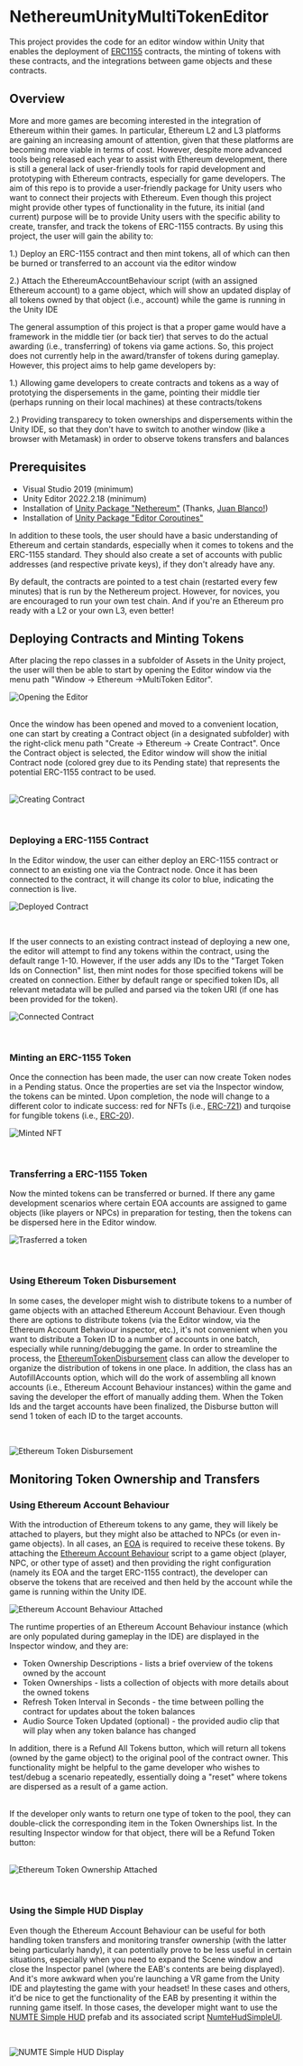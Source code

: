 # NethereumUnityMultiTokenEditor
This project provides the code for an editor window within Unity that enables the deployment of [ERC1155](https://eips.ethereum.org/EIPS/eip-1155) contracts, the minting of tokens with these contracts, and the integrations between game objects and these contracts.

## Overview 
More and more games are becoming interested in the integration of Ethereum within their games.  In particular, Ethereum L2 and L3 platforms are gaining an increasing amount of attention, given that these platforms are becoming more viable in terms of cost.  However, despite more advanced tools being released each year to assist with Ethereum development, there is still a general lack of user-friendly tools for rapid development and prototyping with Ethereum contracts, especially for game developers.  The aim of this repo is to provide a user-friendly package for Unity users who want to connect their projects with Ethereum.  Even though this project might provide other types of functionality in the future, its initial (and current) purpose will be to provide Unity users with the specific ability to create, transfer, and track the tokens of ERC-1155 contracts.  By using this project, the user will gain the ability to:

1.) Deploy an ERC-1155 contract and then mint tokens, all of which can then be burned or transferred to an account via the editor window

2.) Attach the EthereumAccountBehaviour script (with an assigned Ethereum account) to a game object, which will show an updated display of all tokens owned by that object (i.e., account) while the game is running in the Unity IDE

The general assumption of this project is that a proper game would have a framework in the middle tier (or back tier) that serves to do the actual awarding (i.e., transferring) of tokens via game actions.  So, this project does not currently help in the award/transfer of tokens during gameplay.  However, this project aims to help game developers by:

1.) Allowing game developers to create contracts and tokens as a way of prototying the dispersements in the game, pointing their middle tier (perhaps running on their local machines) at these contracts/tokens

2.) Providing transparecy to token ownerships and dispersements within the Unity IDE, so that they don't have to switch to another window (like a browser with Metamask) in order to observe tokens transfers and balances

## Prerequisites

* Visual Studio 2019 (minimum)
* Unity Editor 2022.2.18 (minimum)
* Installation of [Unity Package "Nethereum"](https://github.com/Nethereum/Nethereum.Unity) (Thanks, [Juan Blanco!](https://github.com/Nethereum))
* Installation of [Unity Package "Editor Coroutines"](https://docs.unity3d.com/Manual/com.unity.editorcoroutines.html)

In addition to these tools, the user should have a basic understanding of Ethereum and certain standards, especially when it comes to tokens and the ERC-1155 standard.  They should also create a set of accounts with public addresses (and respective private keys), if they don't already have any. 

By default, the contracts are pointed to a test chain (restarted every few minutes) that is run by the Nethereum project.  However, for novices, you are encouraged to run your own test chain.  And if you're an Ethereum pro ready with a L2 or your own L3, even better!

## Deploying Contracts and Minting Tokens

After placing the repo classes in a subfolder of Assets in the Unity project, the user will then be able to start by opening the Editor window via the menu path "Window -> Ethereum ->MultiToken Editor". 
</br>

![Opening the Editor](https://github.com/jaerith/NethereumUnityMultiTokenEditor/blob/main/Screenshots/OpenMultiTokenEditor.png)

</br>
Once the window has been opened and moved to a convenient location, one can start by creating a Contract object (in a designated  subfolder) with the right-click menu path "Create -> Ethereum -> Create Contract".  Once the Contract object is selected, the Editor window will show the initial Contract node (colored grey due to its Pending state) that represents the potential ERC-1155 contract to be used.
</br>
</br>

![Creating Contract](https://github.com/jaerith/NethereumUnityMultiTokenEditor/blob/main/Screenshots/CreateMultiTokenContract.png)

</br>

### Deploying a ERC-1155 Contract

In the Editor window, the user can either deploy an ERC-1155 contract or connect to an existing one via the Contract node.  Once it has been connected to the contract, it will change its color to blue, indicating the connection is live.  

![Deployed Contract](https://github.com/jaerith/NethereumUnityMultiTokenEditor/blob/main/Screenshots/MultiTokenEditor_ContractNode_AfterDeployment.png)

</br>

If the user connects to an existing contract instead of deploying a new one, the editor will attempt to find any tokens within the contract, using the default range 1-10.  However, if the user adds any IDs to the "Target Token Ids on Connection" list, then mint nodes for those specified tokens will be created on connection.  Either by default range or specified token IDs, all relevant metadata will be pulled and parsed via the token URI (if one has been provided for the token).

![Connected Contract](https://github.com/jaerith/NethereumUnityMultiTokenEditor/blob/main/Screenshots/MultiTokenEditor_TokenNode_AfterContractConnection.png)

</br>

### Minting an ERC-1155 Token

Once the connection has been made, the user can now create Token nodes in a Pending status.  Once the properties are set via the Inspector window, the tokens can be minted.  Upon completion, the node will change to a different color to indicate success: red for NFTs (i.e., [ERC-721](https://ethereum.org/en/developers/docs/standards/tokens/erc-721/)) and turqoise for fungible tokens (i.e., [ERC-20](https://ethereum.org/en/developers/docs/standards/tokens/erc-20/)).
</br>

![Minted NFT](https://github.com/jaerith/NethereumUnityMultiTokenEditor/blob/main/Screenshots/MultiTokenEditor_NFT_Node_AfterMint.png)

</br>

### Transferring a ERC-1155 Token

Now the minted tokens can be transferred or burned.  If there any game development scenarios where certain EOA accounts are assigned to game objects (like players or NPCs) in preparation for testing, then the tokens can be dispersed here in the Editor window.

![Trasferred a token](https://github.com/jaerith/NethereumUnityMultiTokenEditor/blob/main/Screenshots/MultiTokenEditor_TokenNode_AfterTransfer.png)

</br>

### Using Ethereum Token Disbursement

In some cases, the developer might wish to distribute tokens to a number of game objects with an attached Ethereum Account Behaviour.  Even though there are options to distribute tokens (via the Editor window, via the Ethereum Account Behaviour inspector, etc.), it's not convenient when you want to distribute a Token ID to a number of accounts in one batch, especially while running/debugging the game.  In order to streamline the process, the [EthereumTokenDisbursement](https://github.com/jaerith/NethereumUnityMultiTokenEditor/blob/main/Scripts/Behaviour/EthereumTokenDisbursement.cs) class can allow the developer to organize the distribution of tokens in one place.  In addition, the class has an AutofillAccounts option, which will do the work of assembling all known accounts (i.e., Ethereum Account Behaviour instances) within the game and saving the developer the effort of manually adding them.  When the Token Ids and the target accounts have been finalized, the Disburse button will send 1 token of each ID to the target accounts.

<br/>

![Ethereum Token Disbursement](https://github.com/jaerith/NethereumUnityMultiTokenEditor/blob/main/Screenshots/ETD_Properties_Gameplay_Update.png)

## Monitoring Token Ownership and Transfers

### Using Ethereum Account Behaviour

With the introduction of Ethereum tokens to any game, they will likely be attached to players, but they might also be attached to NPCs (or even in-game objects).  In all cases, an [EOA](https://ethereum.org/en/developers/docs/accounts/) is required to receive these tokens.  By attaching the [Ethereum Account Behaviour](https://github.com/jaerith/NethereumUnityMultiTokenEditor/blob/main/Scripts/Behaviour/EthereumAccountBehaviour.cs) script to a game object (player, NPC, or other type of asset) and then providing the right configuration (namely its EOA and the target ERC-1155 contract), the developer can observe the tokens that are received and then held by the account while the game is running within the Unity IDE.

![Ethereum Account Behaviour Attached](https://github.com/jaerith/NethereumUnityMultiTokenEditor/blob/main/Screenshots/EAB_Properties_Gameplay_Update.png)

The runtime properties of an Ethereum Account Behaviour instance (which are only populated during gameplay in the IDE) are displayed in the Inspector window, and they are:

* Token Ownership Descriptions - lists a brief overview of the tokens owned by the account
* Token Ownerships - lists a collection of objects with more details about the owned tokens
* Refresh Token Interval in Seconds - the time between polling the contract for updates about the token balances
* Audio Source Token Updated (optional) - the provided audio clip that will play when any token balance has changed

In addition, there is a Refund All Tokens button, which will return all tokens (owned by the game object) to the original pool of the contract owner.  This functionality might be helpful to the game developer who wishes to test/debug a scenario repeatedly, essentially doing a "reset" where tokens are dispersed as a result of a game action.

<br/>
If the developer only wants to return one type of token to the pool, they can double-click the corresponding item in the Token Ownerships list.  In the resulting Inspector window for that object, there will be a Refund Token button:

<br/>
<br/>

![Ethereum Token Ownership Attached](https://github.com/jaerith/NethereumUnityMultiTokenEditor/blob/main/Screenshots/EOT_Properties_Gameplay_Update.png)

<br/>

### Using the Simple HUD Display

Even though the Ethereum Account Behaviour can be useful for both handling token transfers and monitoring transfer ownership (with the latter being particularly handy), it can potentially prove to be less useful in certain situations, especially when you need to expand the Scene window and close the Inspector panel (where the EAB's contents are being displayed).  And it's more awkward when you're launching a VR game from the Unity IDE and playtesting the game with your headset!  In these cases and others, it'd be nice to get the functionality of the EAB by presenting it within the running game itself.  In those cases, the developer might want to use the [NUMTE Simple HUD](https://github.com/jaerith/NethereumUnityMultiTokenEditor/blob/main/Prefabs/UI/NUMTE_HUD_Simple.prefab) prefab and its associated script [NumteHudSimpleUI](https://github.com/jaerith/NethereumUnityMultiTokenEditor/blob/main/Scripts/Behaviour/UI/NumteHudSimpleUI.cs).

<br/>

![NUMTE Simple HUD Display](https://github.com/jaerith/NethereumUnityMultiTokenEditor/blob/main/Screenshots/Simple_NUMTE_HUD_Gameplay.png)

